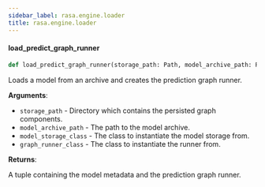 ```yaml
---
sidebar_label: rasa.engine.loader
title: rasa.engine.loader
---
```

#### load\_predict\_graph\_runner

```python
def load_predict_graph_runner(storage_path: Path, model_archive_path: Path, model_storage_class: Type[ModelStorage], graph_runner_class: Type[GraphRunner]) -> Tuple[ModelMetadata, GraphRunner]
```

Loads a model from an archive and creates the prediction graph runner.

**Arguments**:

- `storage_path` - Directory which contains the persisted graph components.
- `model_archive_path` - The path to the model archive.
- `model_storage_class` - The class to instantiate the model storage from.
- `graph_runner_class` - The class to instantiate the runner from.
  

**Returns**:

  A tuple containing the model metadata and the prediction graph runner.

